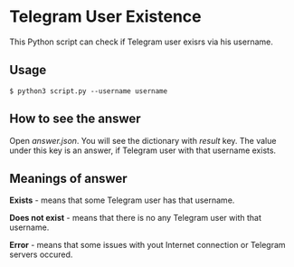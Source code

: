 # Telegram User Existence

This Python script can check if Telegram user exisrs via his username.

## Usage
```
$ python3 script.py --username username
```

## How to see the answer
Open *answer.json*. You will see the dictionary with *result* key. The value under this key is an answer, if Telegram user with that username exists.

## Meanings of answer

**Exists** - means that some Telegram user has that username.

**Does not exist** - means that there is no any Telegram user with that username.

**Error** - means that some issues with yout Internet connection or Telegram servers occured.
